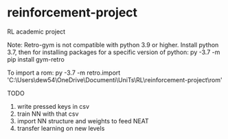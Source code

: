 # reinforcement-project
RL academic project

Note: 
Retro-gym is not compatible with python 3.9 or higher. Install python 3.7, then for installing packages for a specific version of python:
py -3.7 -m pip install gym-retro

To import a rom:
py -3.7 -m retro.import 'C:\Users\dew54\OneDrive\Documenti\UniTs\RL\reinforcement-project\rom'

TODO
1) write pressed keys in csv
2) train NN with that csv
3) import NN structure and weights to feed NEAT
4) transfer learning on new levels

